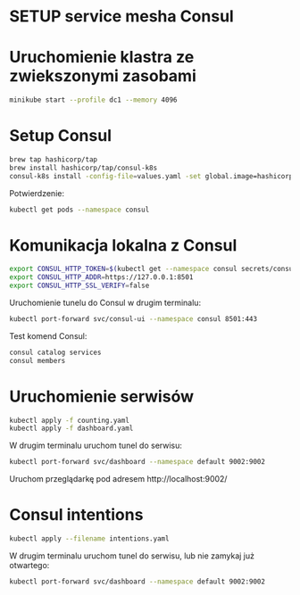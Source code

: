 SETUP service mesha Consul
==========================

# Uruchomienie klastra ze zwiekszonymi zasobami

```bash
minikube start --profile dc1 --memory 4096
 ```

# Setup Consul

```bash
brew tap hashicorp/tap
brew install hashicorp/tap/consul-k8s
consul-k8s install -config-file=values.yaml -set global.image=hashicorp/consul:1.14.0
```

Potwierdzenie:

```bash
kubectl get pods --namespace consul
```

# Komunikacja lokalna z Consul

```bash
export CONSUL_HTTP_TOKEN=$(kubectl get --namespace consul secrets/consul-bootstrap-acl-token --template={{.data.token}} | base64 -d)
export CONSUL_HTTP_ADDR=https://127.0.0.1:8501
export CONSUL_HTTP_SSL_VERIFY=false
```

Uruchomienie tunelu do Consul w drugim terminalu:
```bash
kubectl port-forward svc/consul-ui --namespace consul 8501:443
```

Test komend Consul:
```bash
consul catalog services
consul members
```

# Uruchomienie serwisów

```bash
kubectl apply -f counting.yaml
kubectl apply -f dashboard.yaml
```

W drugim terminalu uruchom tunel do serwisu:

```bash
kubectl port-forward svc/dashboard --namespace default 9002:9002
```

Uruchom przeglądarkę pod adresem http://localhost:9002/

# Consul intentions

```bash
kubectl apply --filename intentions.yaml
```

W drugim terminalu uruchom tunel do serwisu, lub nie zamykaj już otwartego:

```bash
kubectl port-forward svc/dashboard --namespace default 9002:9002
```

